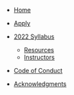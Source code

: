 <!-- docs/2022/_sidebar.md -->

- [Home](/)
- [Apply](apply)
- [2022 Syllabus](2022/README.md)
  - [Resources](2022/resources)
  - [Instructors](2022/instructors)
  <!-- - [Resources](resources) -->
- [Code of Conduct](code-of-conduct)
- [Acknowledgments](acknowledgments)

  <!--
  - [Day One](2022/day-1)
  - [Day Two](2022/day-2)
  - [Day Three](2022/day-3)
  - [Day Four](2022/day-4)
  - [Day Five](2022/day-5)
  -->

